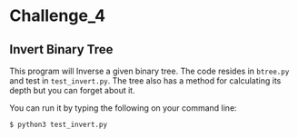 # Challenge_4
## Invert Binary Tree
This program will Inverse a given binary tree. The code resides in ``btree.py`` and test in ``test_invert.py``. The tree also has a method for calculating its depth but you can forget about it.

You can run it by typing the following on your command line: 
```
$ python3 test_invert.py 
```
